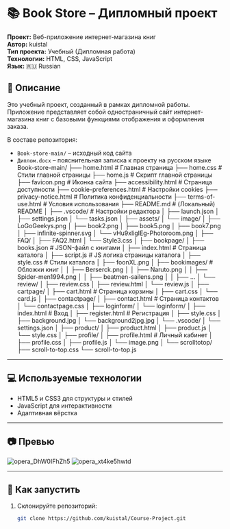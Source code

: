 # 📚 Book Store – Дипломный проект

**Проект:** Веб-приложение интернет-магазина книг  
**Автор:** kuistal  
**Тип проекта:** Учебный (Дипломная работа)  
**Технологии:** HTML, CSS, JavaScript  
**Язык:** 🇷🇺 Russian

## 📌 Описание

Это учебный проект, созданный в рамках дипломной работы. Приложение представляет собой одностраничный сайт интернет-магазина книг с базовыми функциями отображения и оформления заказа.

В составе репозитория:
- `Book-store-main/` – исходный код сайта
- `Диплом.docx` – пояснительная записка к проекту на русском языке
Book-store-main/
├── home.html                        # Главная страница
├── home.css                         # Стили главной страницы
├── home.js                          # Скрипт главной страницы
├── favicon.png                      # Иконка сайта
├── accessibility.html               # Страница доступности
├── cookie-preferences.html         # Настройки cookies
├── privacy-notice.html             # Политика конфиденциальности
├── terms-of-use.html               # Условия использования
├── README.md                        # (Локальный) README
│
├── .vscode/                         # Настройки редактора
│   ├── launch.json
│   ├── settings.json
│   └── tasks.json
│
├── assets/
│   └── image/
│       ├── LoGoGeekys.png
│       ├── book2.png
│       ├── book5.png
│       ├── book7.png
│       ├── infinite-spinner.svg
│       └── vHu9xligIEg-Photoroom.png
│
├── FAQ/
│   ├── FAQ2.html
│   └── Style3.css
│
├── bookpage/
│   ├── books.json                   # JSON-файл с книгами
│   ├── index.html                   # Страница каталога
│   ├── script.js                    # JS логика страницы каталога
│   ├── style.css                    # Стили каталога
│   ├── foonXL.png
│   ├── bookimages/                 # Обложки книг
│   │   ├── Berserck.png
│   │   ├── Naruto.png
│   │   ├── Spider-men1994.png
│   │   ├── beatmen-sailens.png
│   │   ├── ...
│   └── review/
│       ├── review.css
│       ├── review.html
│       └── review.js
│
├── cartpage/
│   ├── cart.html                    # Страница корзины
│   ├── cart.css
│   └── card.js
│
├── contactpage/
│   ├── contact.html                 # Страница контактов
│   └── contactpage.css
│
├── loginform/
│   └── loginform/
│       ├── index.html              # Вход
│       ├── register.html           # Регистрация
│       ├── style.css
│       ├── background.jpg
│       └── background2jpg.jpg
│   └── .vscode/
│       └── settings.json
│
├── product/
│   ├── product.html
│   ├── product.js
│   └── style.css
│
├── profile/
│   ├── profile.html                # Личный кабинет
│   ├── profile.css
│   ├── profile.js
│   └── image.png
│
└── scrolltotop/
    ├── scroll-to-top.css
    └── scroll-to-top.js

---

## 💻 Используемые технологии

- HTML5 и CSS3 для структуры и стилей
- JavaScript для интерактивности
- Адаптивная вёрстка

---

## 📷 Превью

![opera_DhW0IFhZh5](https://github.com/user-attachments/assets/8ff98200-b9c8-464a-9e91-45509e7bce9e)
![opera_xt4ke5hwtd](https://github.com/user-attachments/assets/4b352249-cfb5-441f-97f9-211a807e87c4)

---

## 🚀 Как запустить

1. Склонируйте репозиторий:
   ```bash
   git clone https://github.com/kuistal/Course-Project.git
